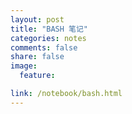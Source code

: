 ```yaml
---
layout: post
title: "BASH 笔记"
categories: notes
comments: false
share: false
image:
  feature:

link: /notebook/bash.html
---
```

